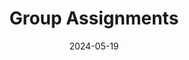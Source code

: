 ---
title: 'Group Assignments'
date: 2024-05-19
type: landing

design:
  spacing: '5rem'

sections:
  - block: markdown
    content:
      title: Discussion posts
      text: |-
        This section contains the group assignments I was tasked with completing in IST110.

        ## Virtual Information Treasure Hunt
        For this assignment, we were tasked with locating an academic article through the PSU Library database that explores the impact of information overload on decision-making. After selecting an article, we were asked to summarize its key points and share our findings with our group.

        Communicating with my group members was a challenge in this project that lead to us submitting the assignment late. However, I learned from this experience and improved communication in my later group assignments.
        [Download this assignment](/uploads/virtual-info-treasure-hunt.pdf)

        ## Exploring Open Source Intelligence (OSINT)
        In this group assignment, we explored different types of OSINT and their real world applications.

        Throughout my research, I focused on signals intelligence, which involves the collection of foreign intelligence through the interception of communications and electronic signals. Overall, this was an informative assignment since I was not aware of all of the intelligence collection metjods.
        [Download this assignment](/uploads/intro-to-osint.pdf)

        ## Infographic on a Security Concept
        In this assignment, my group collaboratively designed an inforgraphic that explained a security concept of our choice. We chose account security.

        Within this project, I learned that delegation is essential to group work. We delegated research across two of our group members, and the third group member was responsible for creating the infographic. This led to us working collaboratively and submitting the assignment in a timeline manner.
        [Download this assignment](/uploads/security-infographic.pdf)
    design:
      columns: '1'
---